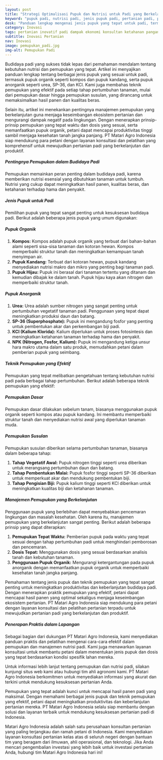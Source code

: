 ```yaml
---
layout: post
title: "Strategi Optimalisasi Pupuk dan Nutrisi untuk Padi yang Berkelanjutan"
keyword: "pupuk padi, nutrisi padi, jenis pupuk padi, pertanian padi, pupuk organik, pupuk anorganik, teknik pemupukan, konsultan pertanian, pelatihan pertanian terpadu, PT Matari Agro Indonesia"
desk: "Panduan lengkap mengenai jenis pupuk yang tepat untuk padi, termasuk pupuk organik dan anorganik, serta teknik pemupukan untuk hasil panen optimal"
category: Inovasi
tags: pertanian inovatif padi dampak ekonomi konsultan ketahanan pangan
subtitle: Inovasi Pertanian
nav: Inovasi
image: pemupukan_padi.jpg
img-alt: Pemupukan Padi
---
```


Budidaya padi yang sukses tidak lepas dari pemahaman mendalam tentang kebutuhan nutrisi dan pemupukan yang tepat. Artikel ini menyajikan panduan lengkap tentang berbagai jenis pupuk yang sesuai untuk padi, termasuk pupuk organik seperti kompos dan pupuk kandang, serta pupuk anorganik seperti urea, SP-36, dan KCl. Kami juga membahas teknik pemupukan yang efektif pada setiap tahap pertumbuhan tanaman, mulai dari pemupukan dasar hingga pemupukan susulan, yang dirancang untuk memaksimalkan hasil panen dan kualitas beras.

Selain itu, artikel ini menekankan pentingnya manajemen pemupukan yang berkelanjutan guna menjaga keseimbangan ekosistem pertanian dan mengurangi dampak negatif pada lingkungan. Dengan menerapkan prinsip-prinsip pemupukan yang tepat waktu dan dosis yang sesuai, serta memanfaatkan pupuk organik, petani dapat mencapai produktivitas tinggi sambil menjaga kesehatan tanah jangka panjang. PT Matari Agro Indonesia siap mendukung para petani dengan layanan konsultasi dan pelatihan yang komprehensif untuk mewujudkan pertanian padi yang berkelanjutan dan produktif.

##### Pentingnya Pemupukan dalam Budidaya Padi
Pemupukan memainkan peran penting dalam budidaya padi, karena memberikan nutrisi esensial yang dibutuhkan tanaman untuk tumbuh. Nutrisi yang cukup dapat meningkatkan hasil panen, kualitas beras, dan ketahanan terhadap hama dan penyakit.

##### Jenis Pupuk untuk Padi
Pemilihan pupuk yang tepat sangat penting untuk kesuksesan budidaya padi. Berikut adalah beberapa jenis pupuk yang umum digunakan:

##### Pupuk Organik
1. **Kompos:** Kompos adalah pupuk organik yang terbuat dari bahan-bahan alami seperti sisa-sisa tanaman dan kotoran hewan. Kompos memperbaiki struktur tanah dan meningkatkan kemampuan tanah menyimpan air.
2. **Pupuk Kandang:** Terbuat dari kotoran hewan, pupuk kandang menyediakan nutrisi makro dan mikro yang penting bagi tanaman padi.
3. **Pupuk Hijau:** Pupuk ini berasal dari tanaman tertentu yang ditanam dan kemudian dibajak ke dalam tanah. Pupuk hijau kaya akan nitrogen dan memperbaiki struktur tanah.

##### Pupuk Anorganik
1. **Urea:** Urea adalah sumber nitrogen yang sangat penting untuk pertumbuhan vegetatif tanaman padi. Penggunaan yang tepat dapat meningkatkan produksi daun dan batang.
2. **SP-36 (Superphosphate):** Pupuk ini mengandung fosfor yang penting untuk pembentukan akar dan perkembangan biji padi.
3. **KCl (Kalium Klorida):** Kalium diperlukan untuk proses fotosintesis dan meningkatkan ketahanan tanaman terhadap hama dan penyakit.
4. **NPK (Nitrogen, Fosfor, Kalium):** Pupuk ini mengandung ketiga unsur hara makro utama dalam satu produk, memudahkan petani dalam pemberian pupuk yang seimbang.

##### Teknik Pemupukan yang Efektif
Pemupukan yang tepat melibatkan pengetahuan tentang kebutuhan nutrisi padi pada berbagai tahap pertumbuhan. Berikut adalah beberapa teknik pemupukan yang efektif:

##### Pemupukan Dasar
Pemupukan dasar dilakukan sebelum tanam, biasanya menggunakan pupuk organik seperti kompos atau pupuk kandang. Ini membantu memperbaiki struktur tanah dan menyediakan nutrisi awal yang diperlukan tanaman muda.

##### Pemupukan Susulan
Pemupukan susulan diberikan selama pertumbuhan tanaman, biasanya dalam beberapa tahap:
1. **Tahap Vegetatif Awal:** Pupuk nitrogen tinggi seperti urea diberikan untuk merangsang pertumbuhan daun dan batang.
2. **Tahap Pembentukan Malai:** Pupuk fosfor tinggi seperti SP-36 diberikan untuk memperkuat akar dan mendukung pembentukan biji.
3. **Tahap Pengisian Biji:** Pupuk kalium tinggi seperti KCl diberikan untuk meningkatkan kualitas biji dan ketahanan tanaman.

##### Manajemen Pemupukan yang Berkelanjutan
Penggunaan pupuk yang berlebihan dapat menyebabkan pencemaran lingkungan dan masalah kesehatan. Oleh karena itu, manajemen pemupukan yang berkelanjutan sangat penting. Berikut adalah beberapa prinsip yang dapat diterapkan:
1. **Pemupukan Tepat Waktu:** Pemberian pupuk pada waktu yang tepat sesuai dengan tahap pertumbuhan padi untuk menghindari pemborosan dan pencemaran.
2. **Dosis Tepat:** Menggunakan dosis yang sesuai berdasarkan analisis tanah dan kebutuhan tanaman.
3. **Penggunaan Pupuk Organik:** Mengurangi ketergantungan pada pupuk anorganik dengan memanfaatkan pupuk organik untuk memperbaiki kesehatan tanah jangka panjang.

Pemahaman tentang jenis pupuk dan teknik pemupukan yang tepat sangat penting untuk meningkatkan produktivitas dan keberlanjutan budidaya padi. Dengan menerapkan praktik pemupukan yang efektif, petani dapat mencapai hasil panen yang optimal sekaligus menjaga keseimbangan ekosistem pertanian. PT Matari Agro Indonesia siap mendukung para petani dengan layanan konsultasi dan pelatihan pertanian terpadu untuk mewujudkan pertanian padi yang berkelanjutan dan produktif.

##### Penerapan Praktis dalam Lapangan
Sebagai bagian dari dukungan PT Matari Agro Indonesia, kami menyediakan panduan praktis dan pelatihan mengenai cara-cara efektif dalam pemupukan dan manajemen nutrisi padi. Kami juga menawarkan layanan konsultasi untuk membantu petani dalam menentukan jenis pupuk dan dosis yang tepat berdasarkan kondisi spesifik lahan mereka.

Untuk informasi lebih lanjut tentang pemupukan dan nutrisi padi, silakan kunjungi situs web kami atau hubungi tim ahli agronomi kami. PT Matari Agro Indonesia berkomitmen untuk menyediakan informasi yang akurat dan terkini untuk mendukung kesuksesan pertanian Anda.

Pemupukan yang tepat adalah kunci untuk mencapai hasil panen padi yang maksimal. Dengan memahami berbagai jenis pupuk dan teknik pemupukan yang efektif, petani dapat meningkatkan produktivitas dan keberlanjutan pertanian mereka. PT Matari Agro Indonesia selalu siap membantu dengan solusi dan layanan terbaik untuk mendukung kesuksesan pertanian padi di Indonesia.

Matari Agro Indonesia adalah salah satu perusahaan konsultan pertanian yang paling terjangkau dan ramah petani di Indonesia. Kami menyediakan layanan konsultasi pertanian kelas atas di seluruh negeri dengan bantuan tim yang beragam dari ilmuwan, ahli operasional, dan teknologi. Jika Anda mencari pengembalian investasi yang lebih baik untuk investasi pertanian Anda, hubungi tim Matari Agro Indonesia hari ini!

